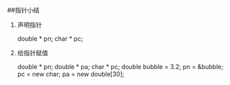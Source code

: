 ##指针小结

1. 声明指针


    double * pn;
    char * pc;

2. 给指针赋值


    double * pn;
    double * pa;
    char * pc;
    double bubble = 3.2;
    pn = &bubble;
    pc = new char;
    pa = new double[30];
